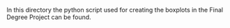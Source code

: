 In this directory the python script used for creating the boxplots in the Final Degree Project can be found.
